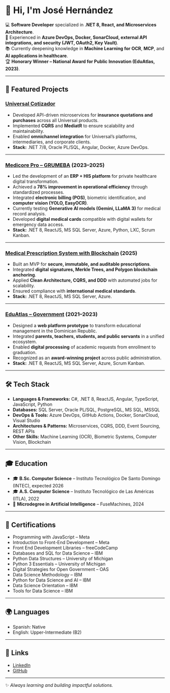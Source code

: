 # 👋 Hi, I'm José Hernández

💻 **Software Developer** specialized in **.NET 8, React, and Microservices Architecture**.  
🚀 Experienced in **Azure DevOps, Docker, SonarCloud, external API integrations, and security (JWT, OAuth2, Key Vault)**.  
📚 Currently deepening knowledge in **Machine Learning for OCR**, **MCP**, and **AI applications in healthcare**.  
🏆 **Honorary Winner – National Award for Public Innovation (EduAtlas, 2023)**.  

---

## 🚩 Featured Projects

### [Universal Cotizador](https://enlinea.universal.com.do/cotizar)
- Developed API-driven microservices for **insurance quotations and purchases** across all Universal products.  
- Implemented **CQRS** and **MediatR** to ensure scalability and maintainability.  
- Enabled **omnichannel integration** for Universal’s platforms, intermediaries, and corporate clients.  
- **Stack:** .NET 7/8, Oracle PL/SQL, Angular, Docker, Azure DevOps.  

---

### [Medicore Pro – GRUMEBA](https://grumeba.com.do) (2023–2025)
- Led the development of an **ERP + HIS platform** for private healthcare digital transformation.  
- Achieved a **78% improvement in operational efficiency** through standardized processes.  
- Integrated **electronic billing (POS)**, biometric identification, and **computer vision (YOLO, EasyOCR)**.  
- Currently testing **Generative AI models (Gemini, LLaMA 3)** for medical record analysis.  
- Developed **digital medical cards** compatible with digital wallets for emergency data access.  
- **Stack:** .NET 8, ReactJS, MS SQL Server, Azure, Python, LXC, Scrum Kanban.  

---

### [Medical Prescription System with Blockchain](https://srm-app-b5aae2cmevbdcycs.centralus-01.azurewebsites.net) (2025)
- Built an MVP for **secure, immutable, and auditable prescriptions**.  
- Integrated **digital signatures, Merkle Trees, and Polygon blockchain anchoring**.  
- Applied **Clean Architecture, CQRS, and DDD** with automated jobs for scalability.  
- Ensured compliance with **international medical standards**.  
- **Stack:** .NET 8, ReactJS, MS SQL Server, Azure.  

---

### [EduAtlas – Government](https://eduatlas-front.vercel.app) (2021–2023)
- Designed a **web platform prototype** to transform educational management in the Dominican Republic.  
- Integrated **parents, teachers, students, and public servants** in a unified ecosystem.  
- Enabled **digital processing** of academic requests from enrollment to graduation.  
- Recognized as an **award-winning project** across public administration.  
- **Stack:** .NET 8, ReactJS, MS SQL Server, Azure, Scrum Kanban.  

---

## 🛠️ Tech Stack

- **Languages & Frameworks:** C#, .NET 8, ReactJS, Angular, TypeScript, JavaScript, Python  
- **Databases:** SQL Server, Oracle PL/SQL, PostgreSQL, MS SQL, MSSQL  
- **DevOps & Tools:** Azure DevOps, GitHub Actions, Docker, SonarCloud, Visual Studio  
- **Architectures & Patterns:** Microservices, CQRS, DDD, Event Sourcing, REST APIs  
- **Other Skills:** Machine Learning (OCR), Biometric Systems, Computer Vision, Blockchain  

---

## 🎓 Education
- 🎓 **B.Sc. Computer Science** – Instituto Tecnológico De Santo Domingo (INTEC), expected 2026  
- 🎓 **A.S. Computer Science** – Instituto Tecnológico de Las Américas (ITLA), 2022  
- 📜 **Microdegree in Artificial Intelligence** – FuseMachines, 2024  

---

## 🏅 Certifications
- Programming with JavaScript – Meta  
- Introduction to Front-End Development – Meta  
- Front End Development Libraries – freeCodeCamp  
- Databases and SQL for Data Science – IBM  
- Python Data Structures – University of Michigan  
- Python 3 Essentials – University of Michigan  
- Digital Strategies for Open Government – OAS  
- Data Science Methodology – IBM  
- Python for Data Science and AI – IBM  
- Data Science Orientation – IBM  
- Tools for Data Science – IBM  

---

## 🌍 Languages
- Spanish: Native  
- English: Upper-Intermediate (B2)  

---

## 🔗 Links
- [LinkedIn](https://www.linkedin.com/in/josehernandezdelossantos)  
- [GitHub](https://github.com/joseangelhernandez)  

---

✨ *Always learning and building impactful solutions.*  
